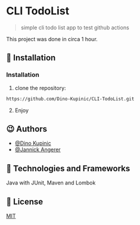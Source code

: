 # CLI TodoList

> simple cli todo list app to test github actions

This project was done in circa 1 hour.

## 🤯 Installation 

### Installation
1. clone the repository:
```bash
https://github.com/Dino-Kupinic/CLI-TodoList.git
```
2. Enjoy

## 😉 Authors

- [@Dino Kupinic](https://www.github.com/Dino-Kupinic)
- [@Jannick Angerer](https://www.github.com/Neuery17Alt)

## 🥱 Technologies and Frameworks

Java with JUnit, Maven and Lombok

## 🍿 License

[MIT](https://choosealicense.com/licenses/mit/)


